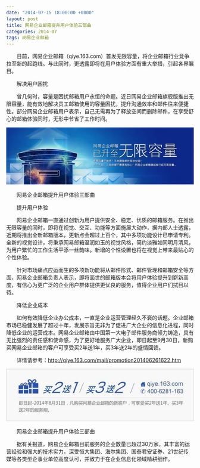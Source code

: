 ```yaml
---
date: "2014-07-15 18:00:00 +0800"
layout: post
title: 网易企业邮箱提升用户体验三部曲
categories: 2014-07
tags: 网易企业邮箱
---
```


　　日前，网易企业邮箱（qiye.163.com）首发无限容量，将企业邮箱行业竞争拉至新的起跑线。与此同时，更透露即将在用户体验方面有重大举措，引起各界瞩目。

　　解决用户困扰

　　曾几何时，容量是困扰邮箱用户永恒的命题。近日网易企业邮箱旗舰版推出无限容量，能有效地解决员工邮箱使用的容量困扰，提升沟通效率和邮件往来便捷性。部分网易企业邮箱用户表示，自己无需再为了释放空间而删除邮件，在享受舒心的邮箱体验同时，无形中节省了工作时间。

   <img src="/media/img/2014/07-15/01.jpg">

　　网易企业邮箱提升用户体验三部曲

　　提升用户体验

　　网易企业邮箱一直通过创新为用户提供安全、稳定、优质的邮箱服务。在推出无限容量的同时，即将在视觉、交互、功能等方面施展大动作，据内部人士透露，近期将推出全新邮箱版本，更新点会超过上百个，其中多项功能设计已申请专利。全新的视觉设计，将秉承网易邮箱温润如玉的视觉风格，简约淡雅如同明月清风，为用户繁忙的工作生活平添一丝韵味。新增的个性设置也将在视觉上带来最贴心的个性体验。

　　针对市场痛点应运而生的多项新功能将从邮件形式、邮件管理和邮箱安全等方面，网易企业邮箱负责人表示，即将面世的邮箱版本会将用户体验提升到崭新高度，有信心为更广泛的企业用户群体提供更优良的服务，值得企业用户们拭目以待。

　　降低企业成本

　　如何有效降低企业办公成本，一直是企业运营管理经久不衰的话题。企业邮箱市场已稳健发展了超过十年，发展宗旨无非为了促进广大企业的信息化进程，同时降低企业的运营成本。网易企业邮箱由中国第一大电子邮件服务商倾力铸造，具有无比强烈的责任感和使命感，为了更好地服务广大企业，即日起至9月30日，新购买网易企业邮箱的客户可享受买2年送1年，买3年送2年的盛情回馈。

　　详情请参考：http://qiye.163.com/mail/promotion201406261622.htm

   <img src="/media/img/2014/07-15/02.jpg">

　　网易企业邮箱提升用户体验三部曲

　　据有关报道，网易企业邮箱目前服务的企业数量已超过30万家，其丰富的运营经验和强大的技术实力，深受恒大集团、海尔集团、国泰君安证券、21世纪传媒等各类型企事业单位高度认可，并致力于在企业信息化领域精耕细作。